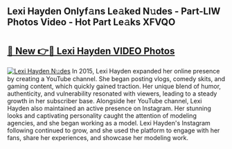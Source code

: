 ## Lexi Hayden Onlyf𝚊ns Le𝚊ked N𝚞des - Part-LlW Photos Video - Hot Part Le𝚊ks XFVQO

# <h2><a href="http://ac41639.deff.icu/?id=Lexi+Hayden">🔗 New 👉🔴 Lexi Hayden VIDEO Photos</a></h2>

[![Lexi Hayden N𝚞des](https://i.imgur.com/rIISA9y.gif)](http://ac41639.deff.icu/?id=Lexi+Hayden)
In 2015, Lexi Hayden expanded her online presence by creating a YouTube channel. She began posting vlogs, comedy skits, and gaming content, which quickly gained traction. Her unique blend of humor, authenticity, and vulnerability resonated with viewers, leading to a steady growth in her subscriber base. Alongside her YouTube channel, Lexi Hayden also maintained an active presence on Instagram. Her stunning looks and captivating personality caught the attention of modeling agencies, and she began working as a model. Lexi Hayden's Instagram following continued to grow, and she used the platform to engage with her fans, share her experiences, and showcase her modeling work.
